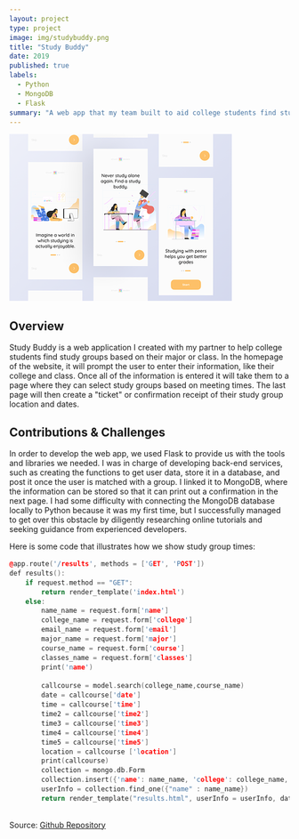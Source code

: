 ```yaml
---
layout: project
type: project
image: img/studybuddy.png
title: "Study Buddy"
date: 2019
published: true
labels:
  - Python
  - MongoDB
  - Flask
summary: "A web app that my team built to aid college students find study groups in their campus for specific courses."
---
```


<img width="400px" class="rounded float-start pe-4" src="../img/studdybuddy-1.png">

## Overview 
Study Buddy is a web application I created with my partner to help college students find study groups based on their major or class. In the homepage of the website, it will prompt the user to enter their information, like their college and class. Once all of the information is entered it will take them to a page where they can select study groups based on meeting times. The last page will then create a "ticket" or confirmation receipt of their study group location and dates. 

## Contributions & Challenges
In order to develop the web app, we used Flask to provide us with the tools and libraries we needed. I was in charge of developing back-end services, such as creating the functions to get user data, store it in a database, and post it once the user is matched with a group. I linked it to MongoDB, where the information can be stored so that it can print out a confirmation in the next page. I had some difficulty with connecting the MongoDB database locally to Python because it was my first time, but I successfully managed to get over this obstacle by diligently researching online tutorials and seeking guidance from experienced developers.

Here is some code that illustrates how we show study group times:

```cpp
@app.route('/results', methods = ['GET', 'POST'])
def results():
    if request.method == "GET":
        return render_template('index.html')
    else:
        name_name = request.form['name'] 
        college_name = request.form['college']
        email_name = request.form['email']
        major_name = request.form['major']
        course_name = request.form['course']
        classes_name = request.form['classes']
        print('name')

        callcourse = model.search(college_name,course_name)
        date = callcourse['date']
        time = callcourse['time'] 
        time2 = callcourse['time2']
        time3 = callcourse['time3']
        time4 = callcourse['time4']
        time5 = callcourse['time5']
        location = callcourse ['location']
        print(callcourse)
        collection = mongo.db.Form
        collection.insert({'name': name_name, 'college': college_name, 'email':email_name, 'major': major_name, 'course': course_name, 'classes': classes_name})
        userInfo = collection.find_one({"name" : name_name})
        return render_template("results.html", userInfo = userInfo, date= date, time = time, time2 = time2, time3 = time3, time4 = time4, time5 = time5, location = location)
  
```
Source: <a href="https://github.com/silviadebenedictis/StudyBuddy.git">Github Repository</a>



